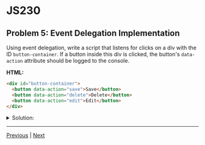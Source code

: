 # JS230
## Problem 5: Event Delegation Implementation

Using event delegation, write a script that listens for clicks on a div with the ID `button-container`. If a button inside this div is clicked, the button's `data-action` attribute should be logged to the console.

**HTML:**
```html
<div id="button-container">
  <button data-action="save">Save</button>
  <button data-action="delete">Delete</button>
  <button data-action="edit">Edit</button>
</div>
```

<details>
<summary>Solution:</summary>

```javascript
document.addEventListener('DOMContentLoaded', () => {
  const container = document.getElementById('button-container');

  container.addEventListener('click', event => {
    if (event.target.tagName === 'BUTTON') {
      console.log(event.target.dataset.action);
    }
  });
});
```

</details>

---

[Previous](04.md) | [Next](06.md)